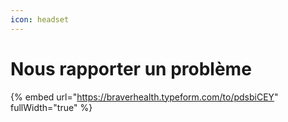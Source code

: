 ```yaml
---
icon: headset
---
```


# Nous rapporter un problème

{% embed url="https://braverhealth.typeform.com/to/pdsbiCEY" fullWidth="true" %}

